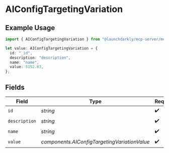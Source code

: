 # AIConfigTargetingVariation

## Example Usage

```typescript
import { AIConfigTargetingVariation } from "@launchdarkly/mcp-server/models/components";

let value: AIConfigTargetingVariation = {
  id: "_id",
  description: "description",
  name: "name",
  value: 5152.63,
};
```

## Fields

| Field                                        | Type                                         | Required                                     | Description                                  |
| -------------------------------------------- | -------------------------------------------- | -------------------------------------------- | -------------------------------------------- |
| `id`                                         | *string*                                     | :heavy_check_mark:                           | N/A                                          |
| `description`                                | *string*                                     | :heavy_check_mark:                           | N/A                                          |
| `name`                                       | *string*                                     | :heavy_check_mark:                           | N/A                                          |
| `value`                                      | *components.AIConfigTargetingVariationValue* | :heavy_check_mark:                           | N/A                                          |